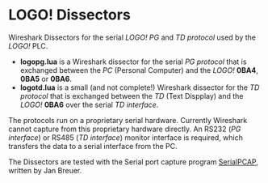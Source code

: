 # LOGO! Dissectors
Wireshark Dissectors for the serial _LOGO! PG_ and _TD protocol_ used by the _LOGO!_ PLC.

* __logopg.lua__ is a Wireshark dissector for the serial _PG protocol_ that is exchanged between the _PC_ (Personal Computer) and the _LOGO!_ __0BA4__, __0BA5__ or __0BA6__. 
* __logotd.lua__ is a small (and not complete!) Wireshark dissector for the _TD protocol_ that is exchanged between the _TD_ (Text Dispplay) and the _LOGO!_ __0BA6__ over the serial _TD interface_. 

The protocols run on a proprietary serial hardware. Currently Wireshark cannot capture from this proprietary hardware directly. An RS232 (_PG interface_) or RS485 (_TD interface_) monitor interface is required, which transfers the data to a serial interface from the PC.

The Dissectors are tested with the Serial port capture program [SerialPCAP](https://github.com/j123b567/SerialPCAP), written by Jan Breuer.
